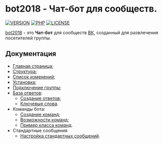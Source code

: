 # bot2018 - Чат-бот для сообществ.

  [![VERSION][IMGVERSION]][11]
  [![PHP][IMGPHP]][14]
  [![LICENSE][IMGLICENSE]][13]
  
[bot2018][11] - это **Чат-бот** для сообществ [ВК][12], созданный для развлечения посетителей группы.

Документация
------------

* [Главная страница][0];
* [Структура][1];
* [Список изменений][15];
* [Установка][2];
* [Подключение группы][3];
* [База ответов][4]:
  * [Создание ответов][5];
  * [Ключевые слова][6].
* Команды бота:
  * [Создание команд][7];
  * [Возможности команд][8];
  * [Пример класса команд][10].
* Стандартные сообщения
  * [Настройка стандартных сообщений][9].

[0]: docs/index.md
[1]: docs/struct.md
[2]: docs/install.md
[3]: docs/vkgroup.md
[4]: docs/AnswerBase.md
[5]: docs/CreateNewAnswer.md
[6]: docs/keyWord.md
[7]: docs/CreateCommands.md
[8]: docs/PosibilityCommands.md
[9]: docs/StandartMessages.md
[10]: docs/exampleCommand.md
[11]: https://github.com/nazbav/bot2018
[12]: https://vk.com/
[13]: LICENSE/
[14]: https://php.net/
[15]: docs/CHANGELOG.md
[IMGPHP]: https://img.shields.io/badge/PHP-7.1%5E-brightgreen.svg?style=for-the-badge
[IMGLICENSE]: https://img.shields.io/badge/LICENSE-MIT-yellow.svg?style=for-the-badge
[IMGVERSION]: https://img.shields.io/badge/LAST%20VERSION-1.1.0-blue.svg?style=for-the-badge